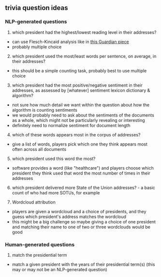 ## trivia question ideas

### NLP-generated questions
1. which president had the highest/lowest reading level in their addresses?
  - can use Flesch-Kincaid analysis like in [this Guardian piece](https://www.theguardian.com/world/interactive/2013/feb/12/state-of-the-union-reading-level)
  - probably multiple choice


2. which president used the most/least words per sentence, on average, in their addresses?
  - this should be a simple counting task, probably best to use multiple choice


3. which president had the most positive/negative sentiment in their addresses, as assessed by [whatever] sentiment lexicon dictionary & algorithm?
 - not sure how much detail we want within the question about how the algorithm is counting sentiments
 - we would probably need to ask about the sentiments of the documents as a whole, which might not be particularly revealing or interesting
 - definitely need to normalize sentiment for document length


4. which of these words appears most in the corpus of addresses?
 - give a list of words, players pick which one they think appears most often across all documents


 5. which president used this word the most?
  - software provides a word (like "healthcare") and players choose which president they think used that word the most number of times in their addresses

  6. which president delivered more State of the Union addresses?
    - a basic count of who had more SOTUs, for example


7. Wordcloud attribution
  - players are given a wordcloud and a choice of presidents, and they guess which president's address matches the wordcloud
  - this might be a big challenge so maybe giving a choice of one president and matching their name to one of two or three wordclouds would be good


### Human-generated questions
1. match the presidential term
  - match a given president with the years of their presidential term(s) (this may or may not be an NLP-generated question)
 
